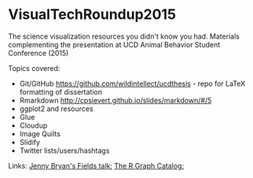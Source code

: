# VisualTechRoundup2015
The science visualization resources you didn't know you had.  Materials complementing the presentation at UCD Animal Behavior Student Conference (2015)

Topics covered:

* Git/GitHub
    https://github.com/wildintellect/ucdthesis - repo for LaTeX formatting of dissertation
* Rmarkdown
   http://cpsievert.github.io/slides/markdown/#/5
* ggplot2 and resources
* Glue
* Cloudup
* Image Quilts
* Slidify
* Twitter lists/users/hashtags


Links:
[Jenny Bryan's Fields talk:](http://www.fields.utoronto.ca/video-archive/static/2015/02/318-4374/mergedvideo.ogv)
[The R Graph Catalog:](http://shinyapps.stat.ubc.ca/r-graph-catalog/)



